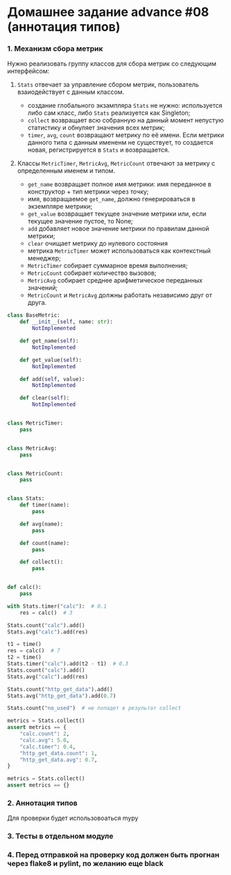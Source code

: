# Домашнее задание advance #08 (аннотация типов)

### 1. Механизм сбора метрик
Нужно реализовать группу классов для сбора метрик со следующим интерфейсом:
1) `Stats` отвечает за управление сбором метрик, пользователь взаиодействует с данным классом.
   - создание глобального экзампляра `Stats` не нужно: используется либо сам класс, либо `Stats` реализуется как Singleton;
   - `collect` возвращает всю собранную на данный момент непустую статистику и обнуляет значения всех метрик;
   - `timer`, `avg`, `count` возвращают метрику по её имени. Если метрики данного типа с данным имененм не существует, то создается новая, регистрируется в `Stats` и возвращается.

2) Классы `MetricTimer`, `MetricAvg`, `MetricCount` отвечают за метрику с определенным именем и типом.
   - `get_name` возвращает полное имя метрики: имя переданное в конструктор + тип метрики через точку;
   - имя, возвращаемое `get_name`, должно генерироваться в экземпляре метрики;
   - `get_value` возвращает текущее значение метрики или, если текущее значение пустое, то None;
   - `add` добавляет новое значение метрики по правилам данной метрики;
   - `clear` очищает метрику до нулевого состояния
   - метрика `MetricTimer` может использоваться как контекстный менеджер;
   - `MetricTimer` собирает суммарное время выполнения;
   - `MetricCount` собирает количество вызовов;
   - `MetricAvg` собирает среднее арифметическое переданных значений;
   - `MetricCount` и `MetricAvg` должны работать независимо друг от друга.


```py
class BaseMetric:
    def __init__(self, name: str):
        NotImplemented

    def get_name(self):
        NotImplemented

    def get_value(self):
        NotImplemented

    def add(self, value):
        NotImplemented

    def clear(self):
        NotImplemented


class MetricTimer:
    pass


class MetricAvg:
    pass


class MetricCount:
    pass


class Stats:
    def timer(name):
        pass

    def avg(name):
        pass

    def count(name):
        pass

    def collect():
        pass


def calc():
    pass

with Stats.timer("calc"):  # 0.1
    res = calc()  # 3

Stats.count("calc").add()
Stats.avg("calc").add(res)

t1 = time()
res = calc()  # 7
t2 = time()
Stats.timer("calc").add(t2 - t1)  # 0.3
Stats.count("calc").add()
Stats.avg("calc").add(res)

Stats.count("http_get_data").add()
Stats.avg("http_get_data").add(0.7)

Stats.count("no_used")  # не попадет в результат collect

metrics = Stats.collect()
assert metrics == {
    "calc.count": 2,
    "calc.avg": 5.0,
    "calc.timer": 0.4,
    "http_get_data.count": 1,
    "http_get_data.avg": 0.7,
}

metrics = Stats.collect()
assert metrics == {}
```

### 2. Аннотация типов
Для проверки будет использовоаться mypy

### 3. Тесты в отдельном модуле

### 4. Перед отправкой на проверку код должен быть прогнан через flake8 и pylint, по желанию еще black
